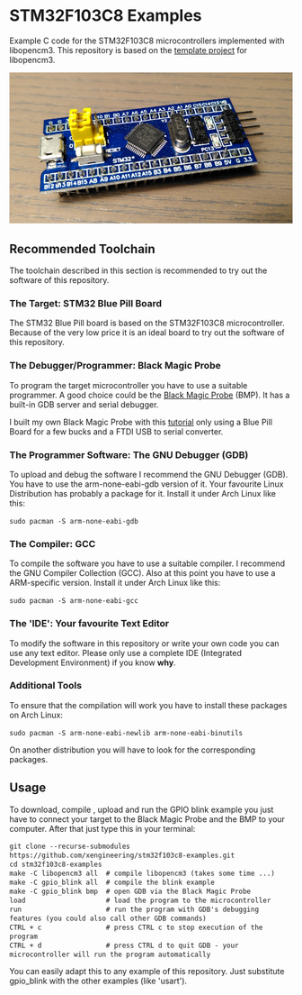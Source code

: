 

# STM32F103C8 Examples

Example C code for the STM32F103C8 microcontrollers implemented with libopencm3. This repository is based on the [template project](https://github.com/libopencm3/libopencm3-template) for libopencm3.

![Image is missing](stm32_bluepill_board.png "STM32 Bluepill Board")


## Recommended Toolchain

The toolchain described in this section is recommended to try out the software of this repository.

### The Target: STM32 Blue Pill Board

The STM32 Blue Pill board is based on the STM32F103C8 microcontroller. Because of the very low price it is an ideal board to try out the software of this repository.

### The Debugger/Programmer: Black Magic Probe

To program the target microcontroller you have to use a suitable programmer. A good choice could be the [Black Magic Probe](https://1bitsquared.com/products/black-magic-probe) (BMP). It has a built-in GDB server and serial debugger.

I built my own Black Magic Probe with this [tutorial](https://medium.com/@paramaggarwal/converting-an-stm32f103-board-to-a-black-magic-probe-c013cf2cc38c) only using a Blue Pill Board for a few bucks and a FTDI USB to serial converter.

### The Programmer Software: The GNU Debugger (GDB)

To upload and debug the software I recommend the GNU Debugger (GDB). You have to use the arm-none-eabi-gdb version of it. Your favourite Linux Distribution has probably a package for it. Install it under Arch Linux like this:

```sudo pacman -S arm-none-eabi-gdb```

### The Compiler: GCC

To compile the software you have to use a suitable compiler. I recommend the GNU Compiler Collection (GCC). Also at this point you have to use a ARM-specific version. Install it under Arch Linux like this:

```sudo pacman -S arm-none-eabi-gcc```

### The 'IDE': Your favourite Text Editor

To modify the software in this repository or write your own code you can use any text editor. Please only use a complete IDE (Integrated Development Environment) if you know **why**.

### Additional Tools

To ensure that the compilation will work you have to install these packages on Arch Linux:

```sudo pacman -S arm-none-eabi-newlib arm-none-eabi-binutils```

On another distribution you will have to look for the corresponding packages.


## Usage

To download, compile , upload and run the GPIO blink example you just have to connect your target to the Black Magic Probe and the BMP to your computer. After that just type this in your terminal:

```
git clone --recurse-submodules https://github.com/xengineering/stm32f103c8-examples.git
cd stm32f103c8-examples
make -C libopencm3 all  # compile libopencm3 (takes some time ...)
make -C gpio_blink all  # compile the blink example
make -C gpio_blink bmp  # open GDB via the Black Magic Probe
load                    # load the program to the microcontroller
run                     # run the program with GDB's debugging features (you could also call other GDB commands)
CTRL + c                # press CTRL c to stop execution of the program
CTRL + d                # press CTRL d to quit GDB - your microcontroller will run the program automatically
```

You can easily adapt this to any example of this repository. Just substitute gpio_blink with the other examples (like 'usart').
